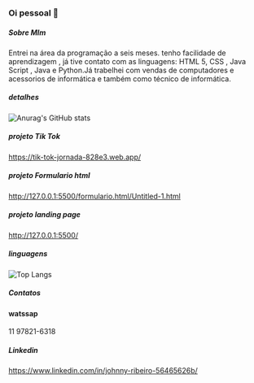 ### Oi pessoal 👋

##### Sobre MIm
Entrei na área da programação a seis meses. tenho facilidade de aprendizagem , já tive contato com as linguagens: HTML 5, CSS , Java Script , Java e Python.Já trabelhei com vendas de computadores e acessorios de informática  e também como técnico de informática.

##### detalhes 
![Anurag's GitHub stats](https://github-readme-stats.vercel.app/api?username=johnnyribeirobezerra&show_icons=true&theme=merko)

##### projeto Tik Tok
 https://tik-tok-jornada-828e3.web.app/ 
 ##### projeto Formulario html
 http://127.0.0.1:5500/formulario.html/Untitled-1.html

##### projeto landing page
http://127.0.0.1:5500/
 


##### linguagens
![Top Langs](https://github-readme-stats.vercel.app/api/top-langs/?username=johnnyribeirobezerra&exclude_repo=Projeto-tik-tok-readme-stats,anuraghazra.github.io)

##### Contatos
#### watssap
11 97821-6318
##### Linkedin
 https://www.linkedin.com/in/johnny-ribeiro-56465626b/



